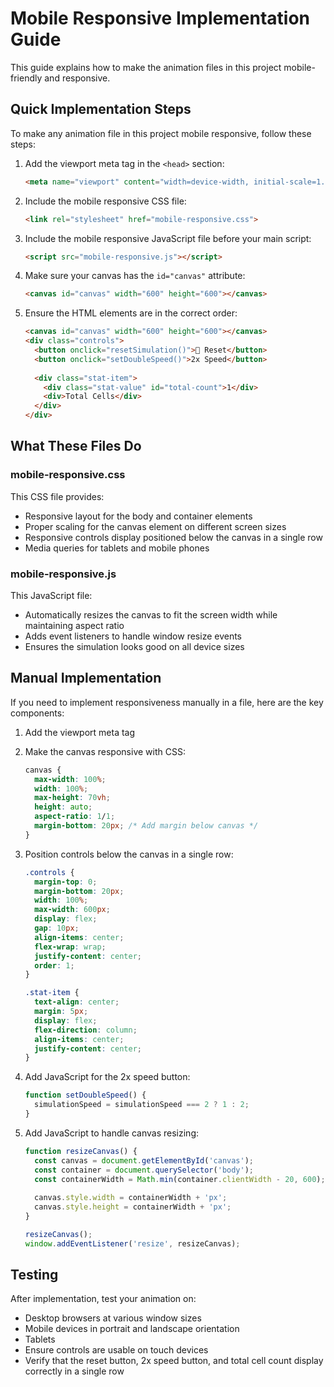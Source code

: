 # Mobile Responsive Implementation Guide

This guide explains how to make the animation files in this project mobile-friendly and responsive.

## Quick Implementation Steps

To make any animation file in this project mobile responsive, follow these steps:

1. Add the viewport meta tag in the `<head>` section:
   ```html
   <meta name="viewport" content="width=device-width, initial-scale=1.0">
   ```

2. Include the mobile responsive CSS file:
   ```html
   <link rel="stylesheet" href="mobile-responsive.css">
   ```

3. Include the mobile responsive JavaScript file before your main script:
   ```html
   <script src="mobile-responsive.js"></script>
   ```

4. Make sure your canvas has the `id="canvas"` attribute:
   ```html
   <canvas id="canvas" width="600" height="600"></canvas>
   ```

5. Ensure the HTML elements are in the correct order:
   ```html
   <canvas id="canvas" width="600" height="600"></canvas>
   <div class="controls">
     <button onclick="resetSimulation()">🔄 Reset</button>
     <button onclick="setDoubleSpeed()">2x Speed</button>
     
     <div class="stat-item">
       <div class="stat-value" id="total-count">1</div>
       <div>Total Cells</div>
     </div>
   </div>
   ```

## What These Files Do

### mobile-responsive.css

This CSS file provides:
- Responsive layout for the body and container elements
- Proper scaling for the canvas element on different screen sizes
- Responsive controls display positioned below the canvas in a single row
- Media queries for tablets and mobile phones

### mobile-responsive.js

This JavaScript file:
- Automatically resizes the canvas to fit the screen width while maintaining aspect ratio
- Adds event listeners to handle window resize events
- Ensures the simulation looks good on all device sizes

## Manual Implementation

If you need to implement responsiveness manually in a file, here are the key components:

1. Add the viewport meta tag

2. Make the canvas responsive with CSS:
   ```css
   canvas {
     max-width: 100%;
     width: 100%;
     max-height: 70vh;
     height: auto;
     aspect-ratio: 1/1;
     margin-bottom: 20px; /* Add margin below canvas */
   }
   ```

3. Position controls below the canvas in a single row:
   ```css
   .controls {
     margin-top: 0;
     margin-bottom: 20px;
     width: 100%;
     max-width: 600px;
     display: flex;
     gap: 10px;
     align-items: center;
     flex-wrap: wrap;
     justify-content: center;
     order: 1;
   }
   
   .stat-item {
     text-align: center;
     margin: 5px;
     display: flex;
     flex-direction: column;
     align-items: center;
     justify-content: center;
   }
   ```

4. Add JavaScript for the 2x speed button:
   ```javascript
   function setDoubleSpeed() {
     simulationSpeed = simulationSpeed === 2 ? 1 : 2;
   }
   ```

5. Add JavaScript to handle canvas resizing:
   ```javascript
   function resizeCanvas() {
     const canvas = document.getElementById('canvas');
     const container = document.querySelector('body');
     const containerWidth = Math.min(container.clientWidth - 20, 600);
     
     canvas.style.width = containerWidth + 'px';
     canvas.style.height = containerWidth + 'px';
   }
   
   resizeCanvas();
   window.addEventListener('resize', resizeCanvas);
   ```

## Testing

After implementation, test your animation on:
- Desktop browsers at various window sizes
- Mobile devices in portrait and landscape orientation
- Tablets
- Ensure controls are usable on touch devices
- Verify that the reset button, 2x speed button, and total cell count display correctly in a single row
